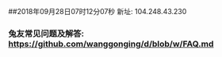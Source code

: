 ##2018年09月28日07时12分07秒 新址: 104.248.43.230
### 兔友常见问题及解答: https://github.com/wanggonging/d/blob/w/FAQ.md
